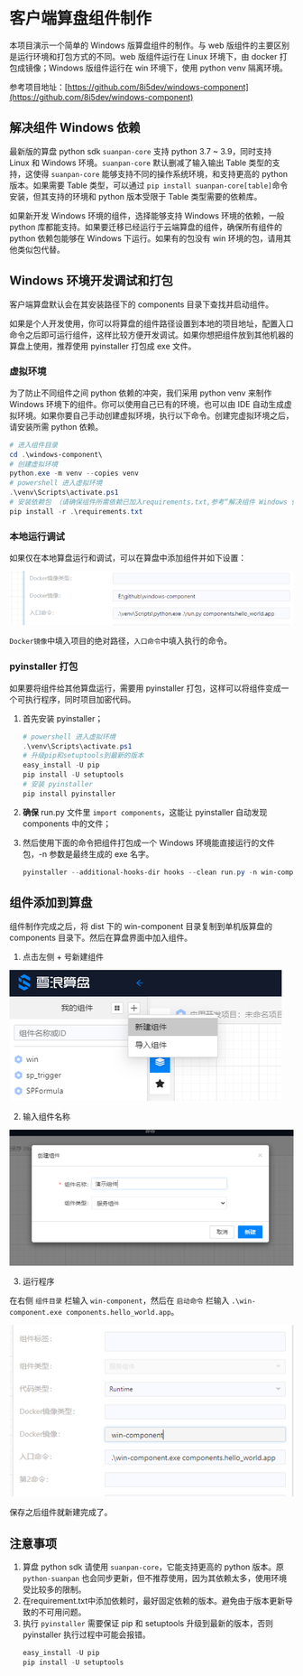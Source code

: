 # 客户端算盘组件制作

本项目演示一个简单的 Windows 版算盘组件的制作。与 web 版组件的主要区别是运行环境和打包方式的不同。web 版组件运行在 Linux 环境下，由 docker 打包成镜像；Windows 版组件运行在 win 环境下，使用 python venv 隔离环境。

参考项目地址：[https://github.com/8i5dev/windows-component](https://github.com/8i5dev/windows-component)

## 解决组件 Windows 依赖

最新版的算盘 python sdk `suanpan-core` 支持 python 3.7 ~ 3.9，同时支持 Linux 和 Windows 环境。`suanpan-core` 默认删减了输入输出 Table 类型的支持，这使得 `suanpan-core` 能够支持不同的操作系统环境，和支持更高的 python 版本。如果需要 Table 类型，可以通过 `pip install suanpan-core[table]`命令安装，但其支持的环境和 python 版本受限于 Table 类型需要的依赖库。

如果新开发 Windows 环境的组件，选择能够支持 Windows 环境的依赖，一般 python 库都能支持。如果要迁移已经运行于云端算盘的组件，确保所有组件的 python 依赖包能够在 Windows 下运行。如果有的包没有 win 环境的包，请用其他类似包代替。

## Windows 环境开发调试和打包

客户端算盘默认会在其安装路径下的 components 目录下查找并启动组件。

如果是个人开发使用，你可以将算盘的组件路径设置到本地的项目地址，配置入口命令之后即可运行组件，这样比较方便开发调试。如果你想把组件放到其他机器的算盘上使用，推荐使用 pyinstaller 打包成 exe 文件。

### 虚拟环境

为了防止不同组件之间 python 依赖的冲突，我们采用 python venv 来制作 Windows 环境下的组件。你可以使用自己已有的环境，也可以由 IDE 自动生成虚拟环境。如果你要自己手动创建虚拟环境，执行以下命令。创建完虚拟环境之后，请安装所需 python 依赖。

```powershell
# 进入组件目录
cd .\windows-component\
# 创建虚拟环境
python.exe -m venv --copies venv
# powershell 进入虚拟环境
.\venv\Scripts\activate.ps1
# 安装依赖包 （请确保组件所需依赖已加入requirements.txt,参考“解决组件 Windows 依赖”）
pip install -r .\requirements.txt
```

### 本地运行调试

如果仅在本地算盘运行和调试，可以在算盘中添加组件并如下设置：

![venv.png](images/1629438709806-8631d3e3-6237-459b-a9ce-09b6ff6f431a.png)

`Docker镜像`中填入项目的绝对路径，`入口命令`中填入执行的命令。

### pyinstaller 打包

如果要将组件给其他算盘运行，需要用 pyinstaller 打包，这样可以将组件变成一个可执行程序，同时项目加密代码。

1.  首先安装 pyinstaller；  
    ```powershell
    # powershell 进入虚拟环境
    .\venv\Scripts\activate.ps1
    # 升级pip和setuptools到最新的版本
    easy_install -U pip
    pip install -U setuptools
    # 安装 pyinstaller
    pip install pyinstaller
    ```

2.  **确保** run.py 文件里 `import components`，这能让 pyinstaller 自动发现 components 中的文件； 
3.  然后使用下面的命令把组件打包成一个 Windows 环境能直接运行的文件包，-n 参数是最终生成的 exe 名字。  
    ```powershell
    pyinstaller --additional-hooks-dir hooks --clean run.py -n win-component
    ```

## 组件添加到算盘

组件制作完成之后，将 dist 下的 win-component 目录复制到单机版算盘的 components 目录下。然后在算盘界面中加入组件。

1. 点击左侧 + 号新建组件

![add.png](images/1629438741102-9752df00-7777-435b-8da6-374ca11878a0.png)

2. 输入组件名称

![name.png](images/1629439208931-62c08e2b-a7c5-483a-8e05-ce3e31bf6bda.png)

3. 运行程序

在右侧 `组件目录` 栏输入 `win-component`，然后在 `启动命令` 栏输入 `.\win-component.exe components.hello_world.app`。

![component.png](images/1629438798001-59efd746-1ce7-4823-9db0-690ee677413c.png)

保存之后组件就新建完成了。

## 注意事项

1.  算盘 python sdk 请使用 `suanpan-core`，它能支持更高的 python 版本。原`python-suanpan` 也会同步更新，但不推荐使用，因为其依赖太多，使用环境受比较多的限制。
2. 在requirement.txt中添加依赖时，最好固定依赖的版本。避免由于版本更新导致的不可用问题。
3.  执行 `pyinstaller` 需要保证 pip 和 setuptools 升级到最新的版本，否则 pyinstaller 执行过程中可能会报错。  
    ```powershell
    easy_install -U pip
    pip install -U setuptools
    ```
